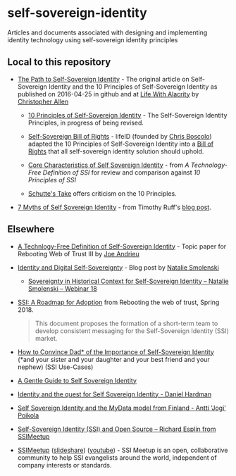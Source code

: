 # self-sovereign-identity
Articles and documents associated with designing and implementing identity technology using self-sovereign identity principles

## Local to this repository
* [The Path to Self-Sovereign Identity](ThePathToSelf-SovereignIdentity.md) - The original article on Self-Sovereign Identity and the 10 Principles of Self-Sovereign Identity as published on 2016-04-25 in github and at [Life With Alacrity](http://www.lifewithalacrity.com/2016/04/the-path-to-self-soverereign-identity.html) by [Christopher Allen](http://www.github.com/christophera)

  * [10 Principles of Self-Sovereign Identity](self-sovereign-identity-principles.md) - The Self-Sovereign Identity Principles, in progress of being revised.

  * [Self-Sovereign Bill of Rights](self-sovereign-identity-bill-of-rights.md) - lifeID (founded by [Chris Boscolo](https://github.com/cboscolo)) adapted the 10 Principles of Self-Sovereign Identity into a [Bill of Rights](https://medium.com/@lifeID_io/lifeid-self-sovereign-identity-bill-of-rights-d2acafa1de8b) that all self-sovereign identity solution should uphold.

  * [Core Characteristics of Self Sovereign Identity](characteristics-of-sovereign-identity.md) - from *A Technology-Free Definition of SSI* for review and comparison against *10 Principles of SSI*

  * [Schutte's Take](https://github.com/infominer33/self-sovereign-identity/blob/master/Schutte-on-SSI.md) offers criticism on the 10 Principles.

* [7 Myths of Self Sovereign Identity](7-myths-of-self-sovereign-identity.md) - from Timothy Ruff's [blog post](https://medium.com/evernym/7-myths-of-self-sovereign-identity-67aea7416b1).



## Elsewhere

* [A Technlogy-Free Definition of Self-Sovereign Identity](https://github.com/jandrieu/rebooting-the-web-of-trust-fall2016/raw/master/topics-and-advance-readings/a-technology-free-definition-of-self-sovereign-identity.pdf) - Topic paper for Rebooting Web of Trust III by [Joe Andrieu](http://www.github.com/jandrieu)
   
* [Identity and Digital Self-Sovereignty](https://medium.com/learning-machine-blog/identity-and-digital-self-sovereignty-1f3faab7d9e3#.3jcgvnbok) - Blog post by [Natalie Smolenski](https://medium.com/@nsmolenski)

  * [Sovereignty in Historical Context for Self-Sovereign Identity – Natalie Smolenski – Webinar 18](http://ssimeetup.org/sovereignty-historical-context-self-sovereign-identity-natalie-smolenski-webinar-18/)

* [SSI: A Roadmap for Adoption](https://github.com/WebOfTrustInfo/rebooting-the-web-of-trust-spring2018/blob/master/final-documents/a-roadmap-for-ssi.md) from Rebooting the web of trust, Spring 2018. 
  > This document proposes the formation of a short-term team to develop consistent messaging for the Self-Sovereign Identity (SSI) market.

* [How to Convince Dad* of the Importance of Self-Sovereign Identity](https://github.com/WebOfTrustInfo/rwot7/blob/master/final-documents/convincing-dad.md) (\*and your sister and your daughter and your best friend and your nephew) (SSI Use-Cases)

* [A Gentle Guide to Self Sovereign Identity](https://bitsonblocks.net/2017/05/17/gentle-introduction-self-sovereign-identity/) 

* [Identity and the quest for Self Sovereign Identity - Daniel Hardman](https://www.youtube.com/watch?v=iqmY_h49vPs)

* [Self Sovereign Identity and the MyData model from Finland - Antti 'Jogi' Poikola](https://www.youtube.com/watch?v=amq88XmWaNs)

* [Self-Sovereign Identity (SSI) and Open Source – Richard Esplin from SSIMeetup](http://ssimeetup.org/self-sovereign-identity-ssi-open-source-richard-esplin-webinar-16/)

* [SSIMeetup](http://ssimeetup.org/) ([slideshare](https://www.slideshare.net/SSIMeetup/presentations)) ([youtube](https://www.youtube.com/channel/UCSqSTlKdbbCM1muGOhDa3Og))
\- SSI Meetup is an open, collaborative community to help SSI evangelists around the world, independent of company interests or standards. 
